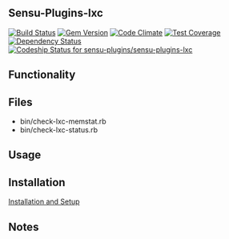 ## Sensu-Plugins-lxc

[ ![Build Status](https://travis-ci.org/sensu-plugins/sensu-plugins-lxc.svg?branch=master)](https://travis-ci.org/sensu-plugins/sensu-plugins-lxc)
[![Gem Version](https://badge.fury.io/rb/sensu-plugins-lxc.svg)](http://badge.fury.io/rb/sensu-plugins-lxc)
[![Code Climate](https://codeclimate.com/github/sensu-plugins/sensu-plugins-lxc/badges/gpa.svg)](https://codeclimate.com/github/sensu-plugins/sensu-plugins-lxc)
[![Test Coverage](https://codeclimate.com/github/sensu-plugins/sensu-plugins-lxc/badges/coverage.svg)](https://codeclimate.com/github/sensu-plugins/sensu-plugins-lxc)
[![Dependency Status](https://gemnasium.com/sensu-plugins/sensu-plugins-lxc.svg)](https://gemnasium.com/sensu-plugins/sensu-plugins-lxc)
[![Codeship Status for sensu-plugins/sensu-plugins-lxc](https://codeship.com/projects/855f9cf0-e893-0132-72f9-62885e5c211b/status?branch=master)](https://codeship.com/projects/82834)

## Functionality

## Files
 * bin/check-lxc-memstat.rb
 * bin/check-lxc-status.rb

## Usage

## Installation

[Installation and Setup](http://sensu-plugins.io/docs/installation_instructions.html)

## Notes
